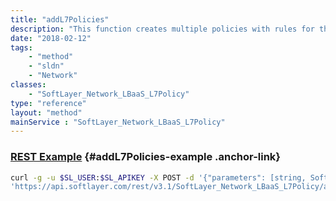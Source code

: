 ```yaml
---
title: "addL7Policies"
description: "This function creates multiple policies with rules for the given listener. "
date: "2018-02-12"
tags:
    - "method"
    - "sldn"
    - "Network"
classes:
    - "SoftLayer_Network_LBaaS_L7Policy"
type: "reference"
layout: "method"
mainService : "SoftLayer_Network_LBaaS_L7Policy"
---
```


### [REST Example](#addL7Policies-example) <a href="/article/rest/"><i class="fas fa-question"></i></a> {#addL7Policies-example .anchor-link} 
```bash
curl -g -u $SL_USER:$SL_APIKEY -X POST -d '{"parameters": [string, SoftLayer_Network_LBaaS_PolicyRule]}' \
'https://api.softlayer.com/rest/v3.1/SoftLayer_Network_LBaaS_L7Policy/addL7Policies'
```
